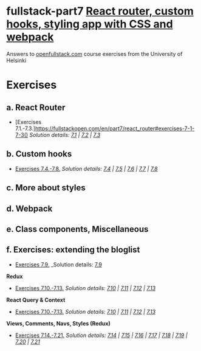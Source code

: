 # fullstack-part7 [React router, custom hooks, styling app with CSS and webpack](https://fullstackopen.com/en/part6)

Answers to [openfullstack.com](https://fullstackopen.com) course exercises from the University of Helsinki

# Exercises

## a. React Router

- [Exercises 7.1.-7.3.]https://fullstackopen.com/en/part7/react_router#exercises-7-1-7-3() _Solution details: [7.1]() | [7.2]() | [7.3]()_

## b. Custom hooks

- [Exercises 7.4.-7.8.](https://fullstackopen.com/en/part7/custom_hooks#exercises-7-4-7-8) _Solution details: [7.4]() | [7.5]() | [7.6]() | [7.7]() | [7.8]()_

## c. More about styles

## d. Webpack

## e. Class components, Miscellaneous

## f. Exercises: extending the bloglist

- [Exercises 7.9.](https://fullstackopen.com/en/part7/exercises_extending_the_bloglist#exercises-7-9-7-21) \_Solution details: [7.9]()

**Redux**

- [Exercises 7.10.-7.13.](https://fullstackopen.com/en/part7/exercises_extending_the_bloglist#exercises-7-9-7-21) _Solution details: [7.10]() | [7.11]() | [7.12]() | [7.13]()_

**React Query & Context**

- [Exercises 7.10.-7.13.](https://fullstackopen.com/en/part7/exercises_extending_the_bloglist#exercises-7-9-7-21) _Solution details: [7.10]() | [7.11]() | [7.12]() | [7.13]()_

**Views, Comments, Navs, Styles (Redux)**

- [Exercises 7.14.-7.21.](https://fullstackopen.com/en/part7/exercises_extending_the_bloglist#exercises-7-9-7-21) _Solution details: [7.14]() | [7.15]() | [7.16]() | [7.17]() | [7.18]() | [7.19]() | [7.20]() | [7.21]()_
